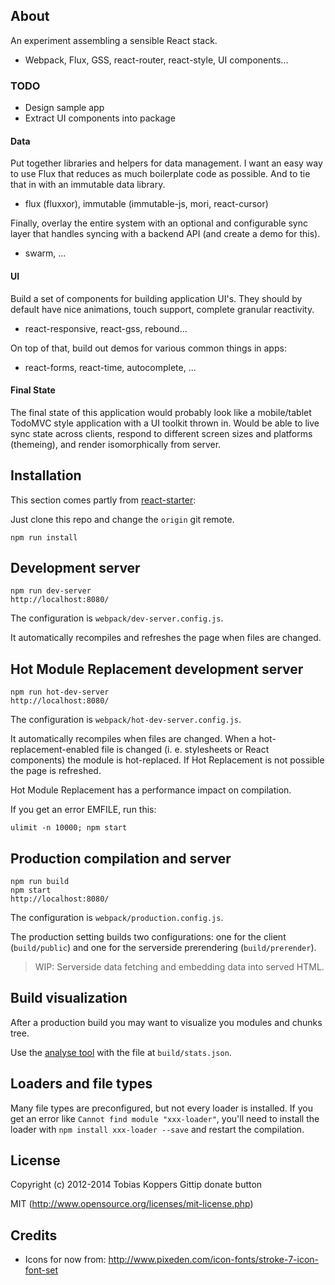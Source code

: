 ## About

An experiment assembling a sensible React stack.

- Webpack, Flux, GSS, react-router, react-style, UI components...

### TODO

- Design sample app
- Extract UI components into package

#### Data

Put together libraries and helpers for data management. I want an easy way
to use Flux that reduces as much boilerplate code as possible. And to tie
that in with an immutable data library.

- flux (fluxxor), immutable (immutable-js, mori, react-cursor)

Finally, overlay the entire system with an optional and configurable sync
layer that handles syncing with a backend API (and create a demo for this).

- swarm, ...

#### UI

Build a set of components for building application UI's. They should
by default have nice animations, touch support, complete granular reactivity.

- react-responsive, react-gss, rebound...

On top of that, build out demos for various common things in apps:

- react-forms, react-time, autocomplete, ...

#### Final State

The final state of this application would probably look like a mobile/tablet
TodoMVC style application with a UI toolkit thrown in. Would be able to live
sync state across clients, respond to different screen sizes and platforms
(themeing), and render isomorphically from server.


## Installation

This section comes partly from [react-starter](https://github.com/webpack/react-starter):

Just clone this repo and change the `origin` git remote.

``` text
npm run install
```

## Development server

``` text
npm run dev-server
http://localhost:8080/
```

The configuration is `webpack/dev-server.config.js`.

It automatically recompiles and refreshes the page when files are changed.


## Hot Module Replacement development server

``` text
npm run hot-dev-server
http://localhost:8080/
```

The configuration is `webpack/hot-dev-server.config.js`.

It automatically recompiles when files are changed. When a hot-replacement-enabled file is changed (i. e. stylesheets or React components) the module is hot-replaced. If Hot Replacement is not possible the page is refreshed.

Hot Module Replacement has a performance impact on compilation.

If you get an error EMFILE, run this:

    ulimit -n 10000; npm start


## Production compilation and server

``` text
npm run build
npm start
http://localhost:8080/
```

The configuration is `webpack/production.config.js`.

The production setting builds two configurations: one for the client (`build/public`) and one for the serverside prerendering (`build/prerender`).

> WIP: Serverside data fetching and embedding data into served HTML.

## Build visualization

After a production build you may want to visualize you modules and chunks tree.

Use the [analyse tool](http://webpack.github.io/analyse/) with the file at `build/stats.json`.

## Loaders and file types

Many file types are preconfigured, but not every loader is installed. If you get an error like `Cannot find module "xxx-loader"`, you'll need to install the loader with `npm install xxx-loader --save` and restart the compilation.

## License

Copyright (c) 2012-2014 Tobias Koppers Gittip donate button

MIT (http://www.opensource.org/licenses/mit-license.php)

## Credits

- Icons for now from: http://www.pixeden.com/icon-fonts/stroke-7-icon-font-set
